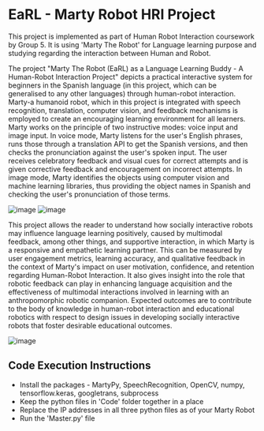 # EaRL - Marty Robot HRI Project

This project is implemented as part of Human Robot Interaction coursework by Group 5. It is using 'Marty The Robot' for Language learning purpose and studying regarding the interaction between Human and Robot.

The project "Marty The Robot (EaRL) as a Language Learning Buddy - A Human-Robot Interaction Project" depicts a practical interactive system for beginners in the Spanish language (in this project, which can be generalised to any other languages) through human-robot interaction. Marty-a humanoid robot, which in this project is integrated with speech recognition, translation, computer vision, and feedback mechanisms is employed to create an encouraging learning environment for all learners. Marty works on the principle of two instructive modes: voice input and image input. In voice mode, Marty listens for the user's English phrases, runs those through a translation API to get the Spanish versions, and then checks the pronunciation against the user's spoken input. The user receives celebratory feedback and visual cues for correct attempts and is given corrective feedback and encouragement on incorrect attempts. In image mode, Marty identifies the objects using computer vision and machine learning libraries, thus providing the object names in Spanish and checking the user's pronunciation of those terms.

![image](https://github.com/user-attachments/assets/0d3b84d6-2aa1-4c4b-9789-a2d8719b9e0f)
![image](https://github.com/user-attachments/assets/5c59923e-4388-4ddc-ba90-615dc1a9e2cb)


This project allows the reader to understand how socially interactive robots may influence language learning positively, caused by multimodal feedback, among other things, and supportive interaction, in which Marty is a responsive and empathetic learning partner. This can be measured by user engagement metrics, learning accuracy, and qualitative feedback in the context of Marty's impact on user motivation, confidence, and retention regarding Human-Robot Interaction. It also gives insight into the role that robotic feedback can play in enhancing language acquisition and the effectiveness of multimodal interactions involved in learning with an anthropomorphic robotic companion. Expected outcomes are to contribute to the body of knowledge in human-robot interaction and educational robotics with respect to design issues in developing socially interactive robots that foster desirable educational outcomes.

![image](https://github.com/user-attachments/assets/8c25e30c-3d3a-4072-9d5a-d7ed6fb8554c)

## Code Execution Instructions
- Install the packages  - MartyPy, SpeechRecognition, OpenCV, numpy, tensorflow.keras, googletrans, subprocess
- Keep the python files in 'Code' folder together in a place
- Replace the IP addresses in all three python files as of your Marty Robot
- Run the 'Master.py' file
